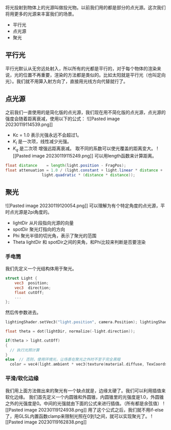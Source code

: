 将光投射到物体上的光源叫做投光物。以前我们用的都是部分的点光源。这次我们将用更多的光源来丰富我们的场景。
- 平行光
- 点光源
- 聚光
## 平行光
平行光默认从无穷远处射入，所以所有的光都是平行的，对于每个物体的渲染来说，光的位置不再重要，渲染的方法都是类似的。比如太阳就是平行光（也叫定向光）。我们就不用算入射方向了，直接用光线方向代替就行了。
## 点光源
之前我们一直使用的是简化版的点光源，我们现在用不简化版的点光源，点光源的强度会随着距离衰减，使用以下的公式：
![[Pasted image 20230119114539.png]]
- Kc = 1.0 表示光强永远不会超过1。
- $K_l$ 是一次项，线性减少光强。
- $K_q$ 是二次项 增强远距离衰减。
取不同的系数可以使光覆盖的距离变大。
![[Pasted image 20230119115249.png]]
可以用length函数来计算距离。
```GLSL
float distance    = length(light.position - FragPos);
float attenuation = 1.0 / (light.constant + light.linear * distance + 
                light.quadratic * (distance * distance));
```
## 聚光
![[Pasted image 20230119120054.png]]
可以理解为有个特定角度的点光源，平时点光源是2pi角度的。
- lightDir 从片段指向光源的向量
- spotDir 聚光灯指向的方向
- Phi 聚光半径的切光角，表示了聚光的范围
- Theta lightDir 和 spotDir之间的夹角，和Phi比较来判断是否要渲染
### 手电筒
我们先定义一个光结构体用于聚光。
```GLSL
struct Light {
    vec3  position;
    vec3  direction;
    float cutOff;
    ...
};
```
然后传参数进去。
```Cpp
lightingShader.setVec3("light.position", camera.Position); lightingShader.setVec3("light.direction", camera.Front); lightingShader.setFloat("light.cutOff", glm::cos(glm::radians(12.5f)));//传的是余弦值，有利于减少计算量，因为我们点乘出来是余弦
```
```Cpp
float theta = dot(lightDir, normalize(-light.direction));

if(theta > light.cutOff) 
{       
  // 执行光照计算
}
else  // 否则，使用环境光，让场景在聚光之外时不至于完全黑暗
  color = vec4(light.ambient * vec3(texture(material.diffuse, TexCoords)), 1.0);
```
### 平滑/软化边缘
我们用上面方法做出来的聚光有一个缺点就是，边缘太硬了。我们可以利用插值来软化边缘。
我们首先定义一个内圆锥和外圆锥，内圆锥里的光强度是1.0，外圆锥之外的光强度是0。中间的光强就由下面的公式来进行插值。（所有都是余弦值）
![[Pasted image 20230119124938.png]]
用了这个公式之后，我们就不用if-else了，用GLSL内置函数clamp来限制光照在0到1之间，就可以实现聚光了。
![[Pasted image 20230119162838.png]]
